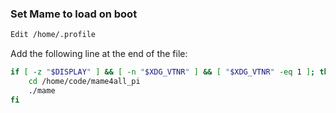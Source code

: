 ### Set Mame to load on boot
```sh
Edit /home/.profile
```
Add the following line at the end of the file:
```sh
if [ -z "$DISPLAY" ] && [ -n "$XDG_VTNR" ] && [ "$XDG_VTNR" -eq 1 ]; then
	cd /home/code/mame4all_pi
	./mame
fi
```